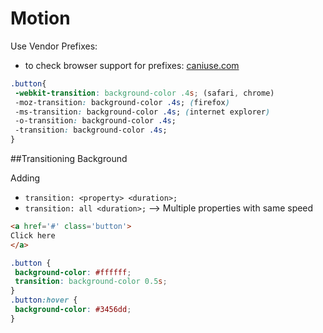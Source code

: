 # Motion

Use Vendor Prefixes:
* to check browser support for prefixes: [caniuse.com](caniuse.com)

```css
.button{
 -webkit-transition: background-color .4s; (safari, chrome)
 -moz-transition: background-color .4s; (firefox)
 -ms-transition: background-color .4s; (internet explorer)
 -o-transition: background-color .4s;
 -transition: background-color .4s;
}
```
##Transitioning Background

Adding 
* `transition: <property> <duration>;`
* `transition: all <duration>;` --> Multiple properties with same speed

```html
<a href='#' class='button'>
Click here
</a>
```
```css
.button {
 background-color: #ffffff;
 transition: background-color 0.5s;
}
.button:hover {
 background-color: #3456dd;
}